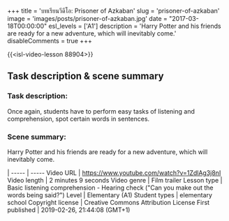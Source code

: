 +++
title = 'บทเรียนวีดีโอ: Prisoner of Azkaban'
slug = 'prisoner-of-azkaban'
image = 'images/posts/prisoner-of-azkaban.jpg'
date = "2017-03-18T00:00:00"
esl_levels = ['A1']
description = 'Harry Potter and his friends are ready for a new adventure, which will inevitably come.'
disableComments = true
+++

{{<isl-video-lesson 88904>}}

## Task description & scene summary
### Task description:
Once again, students have to perform easy tasks of listening and comprehension, spot certain words in sentences.
### Scene summary:
Harry Potter and his friends are ready for a new adventure, which will inevitably come.

 | 
----- | -----
Video URL | https://www.youtube.com/watch?v=1ZdlAg3j8nI
Video length | 2 minutes 9 seconds
Video genre | Film trailer
Lesson type | Basic listening comprehension - Hearing check ("Can you make out the words being said?")
Level | Elementary (A1)
Student types | elementary school
Copyright license | Creative Commons Attribution License
First published | 2019-02-26, 21:44:08 (GMT+1)
